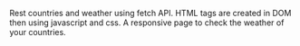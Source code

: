Rest countries and weather using fetch API. HTML tags are created in DOM then using javascript and css. A responsive page to check the weather of your countries.
